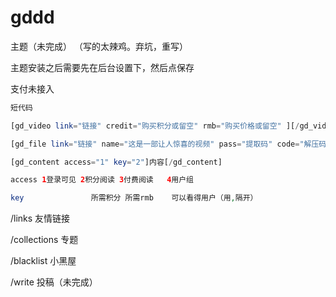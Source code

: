 # gddd
主题（未完成） （写的太辣鸡。弃坑，重写）

主题安装之后需要先在后台设置下，然后点保存

支付未接入


```php
短代码

[gd_video link="链接" credit="购买积分或留空" rmb="购买价格或留空" ][/gd_video]

[gd_file link="链接" name="这是一部让人惊喜的视频" pass="提取码" code="解压码"]

[gd_content access="1" key="2"]内容[/gd_content]

access 1登录可见 2积分阅读 3付费阅读   4用户组

key               所需积分 所需rmb    可以看得用户（用,隔开）

```
/links 友情链接

/collections 专题

/blacklist 小黑屋

/write     投稿（未完成）

